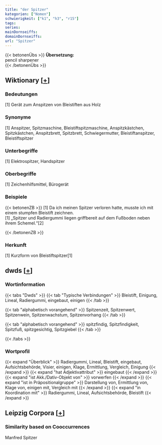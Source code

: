```yaml
---
title: "der Spitzer"
kategorien: ["Nomen"]
schwierigkeit: ["k1", "h3", "r15"]
tags:
series:
mainDornseiffs:
domainDornseiffs:
url: "Spitzer"
---
```


{{< betonenÜbs >}}
**Übersetzung:**  
pencil sharpener  
{{< /betonenÜbs >}}

## Wiktionary [[+](https://de.wiktionary.org/wiki/Spitzer)]

### Bedeutungen
[1] Gerät zum Anspitzen von Bleistiften aus Holz  

### Synonyme
[1] Anspitzer, Spitzmaschine, Bleistiftspitzmaschine, Anspitzkästchen, Spitzkästchen, Anspitzbrett, Spitzbrett, Schwiegermutter, Bleistiftanspitzer, Bleistiftspitzer  

### Unterbegriffe
[1] Elektrospitzer, Handspitzer  

### Oberbegriffe
[1] Zeichenhilfsmittel, Bürogerät  

### Beispiele
{{< betonenZB >}}
[1] Da ich meinen Spitzer verloren hatte, musste ich mit einem stumpfen Bleistift zeichnen.  
[1] „Spitzer und Radiergummi liegen griffbereit auf dem Fußboden neben ihrem Schemel.“[2]  

{{< /betonenZB >}}
### Herkunft
[1] Kurzform von Bleistiftspitzer[1]  



## dwds [[+](https://www.dwds.de/wb/Spitzer)]

### Wortinformation
{{< tabs "Dwds" >}}
{{< tab "Typische Verbindungen" >}}
Bleistift, Einigung, Lineal, Radiergummi, eingebaut, einigen
{{< /tab >}}

{{< tab "alphabetisch vorangehend" >}}
Spitzenzeit, Spitzenwert, Spitzenwein, Spitzenwachstum, Spitzenvorhang
{{< /tab >}}

{{< tab "alphabetisch vorangehend" >}}
spitzfindig, Spitzfindigkeit, Spitzfuß, spitzgesichtig, Spitzgiebel
{{< /tab >}}

{{< /tabs >}}

### Wortprofil
{{< expand "Überblick" >}} Radiergummi, Lineal, Bleistift, eingebaut, Aufsichtsbehörde, Visier, einigen, Klage, Ermittlung, Vergleich, Einigung {{< /expand >}}
{{< expand "hat Adjektivattribut" >}} eingebaut {{< /expand >}}
{{< expand "ist Akk./Dativ-Objekt von" >}} vorwerfen {{< /expand >}}
{{< expand "ist in Präpositionalgruppe" >}} Darstellung von, Ermittlung von, Klage von, einigen mit, Vergleich mit {{< /expand >}}
{{< expand "in Koordination mit" >}} Radiergummi, Lineal, Aufsichtsbehörde, Bleistift {{< /expand >}}

## Leipzig Corpora [[+](https://corpora.uni-leipzig.de/en/res?word=Spitzer&corpusId=deu_newscrawl-public_2018)]


### Similarity based on Cooccurrences
Manfred Spitzer

